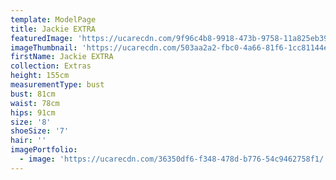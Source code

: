 ```yaml
---
template: ModelPage
title: Jackie EXTRA
featuredImage: 'https://ucarecdn.com/9f96c4b8-9918-473b-9758-11a825eb39e4/'
imageThumbnail: 'https://ucarecdn.com/503aa2a2-fbc0-4a66-81f6-1cc81144e7ad/'
firstName: Jackie EXTRA
collection: Extras
height: 155cm
measurementType: bust
bust: 81cm
waist: 78cm
hips: 91cm
size: '8'
shoeSize: '7'
hair: ''
imagePortfolio:
  - image: 'https://ucarecdn.com/36350df6-f348-478d-b776-54c9462758f1/'
---
```


